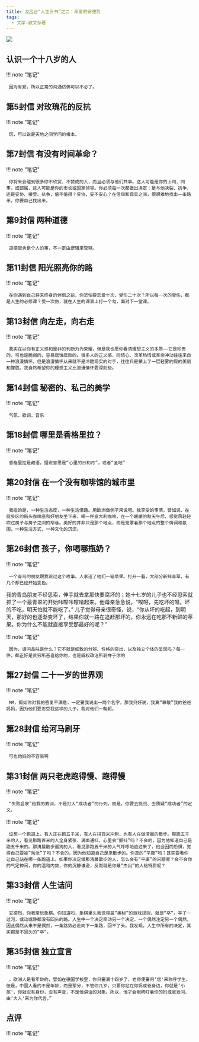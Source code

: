```yaml
---
title: 龙应台“人生三书”之二：亲爱的安德烈
tags:
  - 文学-散文杂著
---
```


![](https://wfqqreader-1252317822.image.myqcloud.com/cover/125/651125/t7_651125.jpg)


## 认识一个十八岁的人




!!! note "笔记"

	 因为有爱，所以正常的沟通仿佛可以不必了。
 


## 第5封信 对玫瑰花的反抗




!!! note "笔记"

	 玩，可以说是天地之间学问的根本。
 


## 第7封信 有没有时间革命？




!!! note "笔记"

	 你将来会碰到很多你不欣赏、不赞成的人，而且必须与他们共事。这人可能是你的上司、同事，或部属，这人可能是你的市长或国家领导。你必须每一次都做出决定：是与他决裂、抗争，还是妥协、接受。抗争，值不值得？妥协，安不安心？在信仰和现实之间，很艰难地找出一条路来。你要自己找出来。
 


## 第9封信 两种道德




!!! note "笔记"

	 道德取舍是个人的事，不一定由逻辑来管辖。
 


## 第11封信 阳光照亮你的路




!!! note "笔记"

	 在你遇到自己将来终身的伴侣之前，你恐怕要恋爱十次，受伤二十次？所以每一次的受伤，都是人生的必修课？受一次伤，就在人生的课表上打一个勾，面对下一堂课。 


## 第13封信 向左走，向右走




!!! note "笔记"

	 我实在以你有正义感和是非的判断力为荣耀，但是我也愿你看清理想主义的本质——它是珍贵的，可也是脆弱的，容易腐蚀腐败的。很多人的正义感、同情心、改革热情或革命冲动往往来自一种浪漫情怀，但是浪漫情怀从来就不是冷酷现实的对手，往往只是蒙上了一层轻雾的假的美丽和朦胧。我自然希望你的理想主义比浪漫情怀要深刻些。
 


## 第14封信 秘密的、私己的美学




!!! note "笔记"

	 气氛，歌词，音乐 


## 第18封信 哪里是香格里拉？




!!! note "笔记"

	 香格里拉是藏语，据说意思是“心里的日和月”，或者“圣地” 


## 第20封信 在一个没有咖啡馆的城市里




!!! note "笔记"

	 我指的是，一种生活态度，一种生活情趣。用欧洲做例子来说吧。我享受的事情，譬如说，在徒步区的街头咖啡座和好朋友坐下来，喝一杯意大利咖啡，在一个暖暖的秋天午后，感觉风轻轻吹过房子与房子之间的窄巷。美好的并非只是那个地点，而是笼罩着那个地点的整个情调和氛围，一种生活方式，一种文化的沉淀。
 


## 第26封信 孩子，你喝哪瓶奶？




!!! note "笔记"

	 一个青岛的朋友跟我说过这个故事。人家送了他们一箱苹果。打开一看，大部分新鲜青翠，有几个却已经开始变色。
我的青岛朋友不经思索，伸手就去拿那快要腐坏的；她十七岁的儿子也不经思索就抓了一个最青翠的开始咔嚓咔嚓啃起来。他母亲急急说，“唉呀，先吃坏的呀。坏的不吃，明天怕就不能吃了。”
儿子觉得母亲很奇怪，说，“你从坏的吃起，到明天，那好的也逐渐变坏了，结果你就一路在追赶那坏的，你永远在吃那不新鲜的苹果。你为什么不能就直接享受那最好的呢？”
 


!!! note "笔记"

	 因为，请问品味是什么？它不就是细致的分辨、性格的突出，以及独立个体的呈现吗？每一件，都正好是贫穷所吝啬给你的，也是威权政治所剥夺于你的 


## 第27封信 二十一岁的世界观




!!! note "笔记"

	 MM，假如你对我的答复不满意，一定要我说出一两个名字，那我只好说，我真“尊敬”我的爸爸妈妈，因为他们要忍受我这样的儿子。我对他们一鞠躬。
 


## 第28封信 给河马刷牙




!!! note "笔记"

	 可也他妈的不容易啊 


## 第31封信 两只老虎跑得慢、跑得慢




!!! note "笔记"

	 “失败启蒙”给我的教训，不是打入“成功者”的行列，而是，你要去挑战、去质疑“成功者”的定义。
 


!!! note "笔记"

	 设想一个跑道上，有人正在跑五千米，有人在拼百米冲刺，也有人在做清晨的散步。那跑五千米的人，看见那跑百米的人全身紧张、满面通红，心里会“颤抖”吗？不会的，因为他知道自己是跑五千米的。那清晨散步遛狗的人，看见那跑五千米的人气呼呼地追过来了，他会因而恐惧，觉得自己要被“淘汰”了吗？不会的，因为他知道自己是来散步的。你真的“平庸”吗？其实要看你让自己站在哪一条跑道上。如果你决定做那清晨散步的人，怎么会有“平庸”的问题呢？会不会你的气定神闲，你的温和内敛，你的沉静谦逊，反而就是你最“杰出”的人格特质呢？
 


## 第33封信 人生诘问




!!! note "笔记"

	 安德烈，你我常玩象棋。你知道吗，象棋里头我觉得最“奥秘”的游戏规则，就是“卒”。卒子一过河，或动或静都没有回头的路。人生中一个决定牵动另一个决定，一个偶然注定另一个偶然，因此偶然从来不是偶然，一条路势必走向下一条路，回不了头。我发现，人生中所有的决定，其实都是不回头的“卒”。
 


## 第35封信 独立宣言




!!! note "笔记"

	 ，欧洲人是看年龄的，譬如在德国学校里，你只要满十四岁了，老师便要用‘您'来称呼学生。但是，中国人看的不是年龄，而是辈分，不管你几岁，只要你站在你妈或爸身边，你就是‘小孩'，你就没有身份，没有声音，不是他讲话的对象。所以，他才会眼睛盯着你的妈或爸发问，由‘大人'来为你代言。” 


## 点评




!!! note "笔记"

	  

